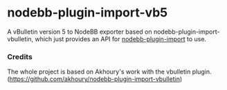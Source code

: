 nodebb-plugin-import-vb5
==========================

A vBulletin version 5 to NodeBB exporter based on nodebb-plugin-import-vbulletin, which just provides an API for [nodebb-plugin-import](https://github.com/akhoury/nodebb-plugin-import) to use.

### Credits

The whole project is based on Akhoury's work with the vbulletin plugin. (https://github.com/akhoury/nodebb-plugin-import-vbulletin)

